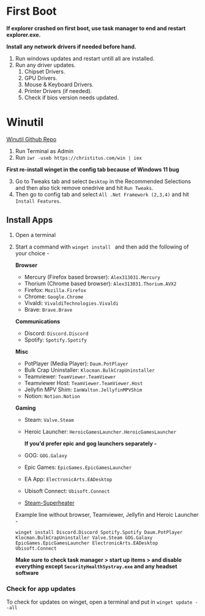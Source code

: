 # First Boot

**If explorer crashed on first boot, use task manager to end and restart explorer.exe.**

**Install any network drivers if needed before hand.**
1. Run windows updates and restart untill all are installed.
2. Run any driver updates.
    1. Chipset Drivers.
    2. GPU Drivers.
    3. Mouse & Keyboard Drivers.
    4. Printer Drivers (if needed).
    5. Check if bios version needs updated.

# Winutil

[Winutil Github Repo](https://github.com/ChrisTitusTech/winutil)
1. Run Terminal as Admin
2. Run `iwr -useb https://christitus.com/win | iex`

**First re-install winget in the config tab because of Windows 11 bug**

3. Go to Tweaks tab and select `Desktop` in the Recommended Selections and then also tick remove onedrive and hit `Run Tweaks`.
4. Then go to config tab and select `All .Net Framework (2,3,4)` and hit `Install Features`.

## Install Apps

1. Open a terminal
2. Start a command with `winget install ` and then add the following of your choice -

    **Browser**

    * Mercury (Firefox based browser): `Alex313031.Mercury`
    * Thorium (Chrome based browser): `Alex313031.Thorium.AVX2`
    * Firefox: `Mozilla.Firefox`
    * Chrome: `Google.Chrome`
    * Vivaldi: `VivaldiTechnologies.Vivaldi`
    * Brave: `Brave.Brave`

    **Communications**

    * Discord: `Discord.Discord`
    * Spotify: `Spotify.Spotify`

    **Misc**

    * PotPlayer (Media Player): `Daum.PotPlayer`
    * Bulk Crap Uninstaller: `Klocman.BulkCrapUninstaller`
    * Teamviewer: `TeamViewer.TeamViewer`
    * Teamviewer Host: `TeamViewer.TeamViewer.Host`
    * Jellyfin MPV Shim: `IanWalton.JellyfinMPVShim`
    * Notion: `Notion.Notion`

    **Gaming**

    * Steam: `Valve.Steam`
    * Heroic Launcher: `HeroicGamesLauncher.HeroicGamesLauncher`
        
        **If you'd prefer epic and gog launchers separately -**
    * GOG: `GOG.Galaxy`
    * Epic Games: `EpicGames.EpicGamesLauncher`
    * EA App: `ElectronicArts.EADesktop`
    * Ubisoft Connect: `Ubisoft.Connect`
    * [Steam-Superheater](https://github.com/fgsfds/Steam-Superheater)

    Example line without browser, Teamviewer, Jellyfin and Heroic Launcher -

    `winget install Discord.Discord Spotify.Spotify Daum.PotPlayer Klocman.BulkCrapUninstaller Valve.Steam GOG.Galaxy EpicGames.EpicGamesLauncher ElectronicArts.EADesktop Ubisoft.Connect`

    **Make sure to check task manager > start up items > and disable everything except `SecurityHealthSystray.exe` and any headset software**

### Check for app updates

To check for updates on winget, open a terminal and put in `winget update --all`